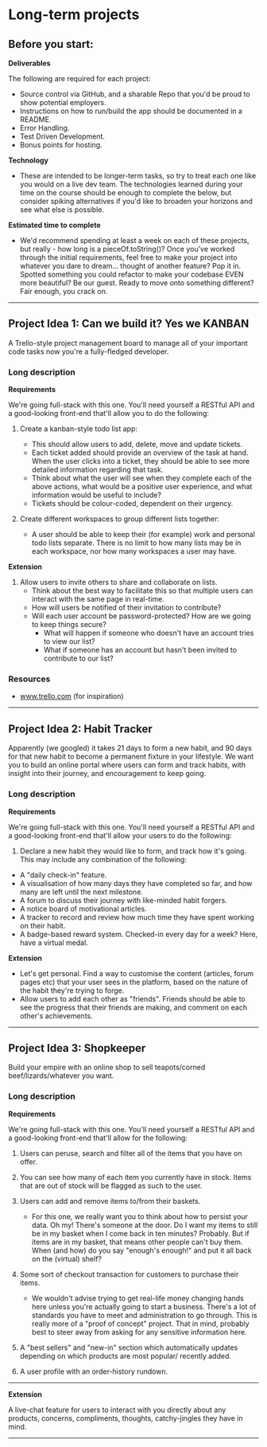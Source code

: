 # Long-term projects

## Before you start:

**Deliverables**

The following are required for each project:

- Source control via GitHub, and a sharable Repo that you'd be proud to show potential employers.
- Instructions on how to run/build the app should be documented in a README.
- Error Handling.
- Test Driven Development.
- Bonus points for hosting.

**Technology**

- These are intended to be longer-term tasks, so try to treat each one like you would on a live dev team. The technologies learned during your time on the course should be enough to complete the below, but consider spiking alternatives if you'd like to broaden your horizons and see what else is possible.

**Estimated time to complete**

- We'd recommend spending at least a week on each of these projects, but really - how long is a pieceOf.toString()? Once you've worked through the initial requirements, feel free to make your project into whatever you dare to dream... thought of another feature? Pop it in. Spotted something you could refactor to make your codebase EVEN more beautiful? Be our guest. Ready to move onto something different? Fair enough, you crack on.

---

## Project Idea 1: **Can we build it? Yes we KANBAN**

A Trello-style project management board to manage all of your important code tasks now you're a fully-fledged developer.

### **Long description**

**Requirements**

We're going full-stack with this one. You'll need yourself a RESTful API and a good-looking front-end that'll allow you to do the following:

1. Create a kanban-style todo list app:

   - This should allow users to add, delete, move and update tickets.
   - Each ticket added should provide an overview of the task at hand. When the user clicks into a ticket, they should be able to see more detailed information regarding that task.
   - Think about what the user will see when they complete each of the above actions, what would be a positive user experience, and what information would be useful to include?
   - Tickets should be colour-coded, dependent on their urgency.

2. Create different workspaces to group different lists together:

   - A user should be able to keep their (for example) work and personal todo lists separate. There is no limit to how many lists may be in each workspace, nor how many workspaces a user may have.

**Extension**

1. Allow users to invite others to share and collaborate on lists.
   - Think about the best way to facilitate this so that multiple users can interact with the same page in real-time.
   - How will users be notified of their invitation to contribute?
   - Will each user account be password-protected? How are we going to keep things secure?
     - What will happen if someone who doesn't have an account tries to view our list?
     - What if someone has an account but hasn't been invited to contribute to our list?

### **Resources**

- www.trello.com (for inspiration)

---

## Project Idea 2: **Habit Tracker**

Apparently (we googled) it takes 21 days to form a new habit, and 90 days for that new habit to become a permanent fixture in your lifestyle. We want you to build an online portal where users can form and track habits, with insight into their journey, and encouragement to keep going.

### **Long description**

**Requirements**

We're going full-stack with this one. You'll need yourself a RESTful API and a good-looking front-end that'll allow your users to do the following:

1. Declare a new habit they would like to form, and track how it's going. This may include any combination of the following:

- A "daily check-in" feature.
- A visualisation of how many days they have completed so far, and how many are left until the next milestone.
- A forum to discuss their journey with like-minded habit forgers.
- A notice board of motivational articles.
- A tracker to record and review how much time they have spent working on their habit.
- A badge-based reward system. Checked-in every day for a week? Here, have a virtual medal.

**Extension**

- Let's get personal. Find a way to customise the content (articles, forum pages etc) that your user sees in the platform, based on the nature of the habit they're trying to forge.
- Allow users to add each other as "friends". Friends should be able to see the progress that their friends are making, and comment on each other's achievements.

---

## Project Idea 3: **Shopkeeper**

Build your empire with an online shop to sell teapots/corned beef/lizards/whatever you want.

### **Long description**

**Requirements**

We're going full-stack with this one. You'll need yourself a RESTful API and a good-looking front-end that'll allow for the following:

1. Users can peruse, search and filter all of the items that you have on offer.

2. You can see how many of each item you currently have in stock. Items that are out of stock will be flagged as such to the user.

3. Users can add and remove items to/from their baskets.

   - For this one, we really want you to think about how to persist your data. Oh my! There's someone at the door. Do I want my items to still be in my basket when I come back in ten minutes? Probably. But if items are in my basket, that means other people can't buy them. When (and how) do you say "enough's enough!" and put it all back on the (virtual) shelf?

4. Some sort of checkout transaction for customers to purchase their items.

   - We wouldn't advise trying to get real-life money changing hands here unless you're actually going to start a business. There's a lot of standards you have to meet and administration to go through. This is really more of a "proof of concept" project. That in mind, probably best to steer away from asking for any sensitive information here.

5. A "best sellers" and "new-in" section which automatically updates depending on which products are most popular/ recently added.

6. A user profile with an order-history rundown.

---

**Extension**

A live-chat feature for users to interact with you directly about any products, concerns, compliments, thoughts, catchy-jingles they have in mind.

---
